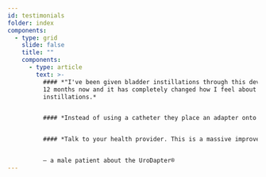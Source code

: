 ```yaml
---
id: testimonials
folder: index
components:
  - type: grid
    slide: false
    title: ""
    components:
      - type: article
        text: >-
          #### *"I've been given bladder instillations through this device for about
          12 months now and it has completely changed how I feel about
          instillations.*


          #### *Instead of using a catheter they place an adapter onto your urethral opening. The amazing part is that the injection is now essentially painless – and absolutely no pain after treatment.*


          #### *Talk to your health provider. This is a massive improvement for anyone doing bladder instillations."*


          – a male patient about the UroDapter®
---
```

